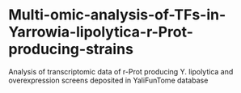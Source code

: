 # Multi-omic-analysis-of-TFs-in-Yarrowia-lipolytica-r-Prot-producing-strains
Analysis of transcriptomic data of r-Prot producing Y. lipolytica and overexpression screens deposited in YaliFunTome database
